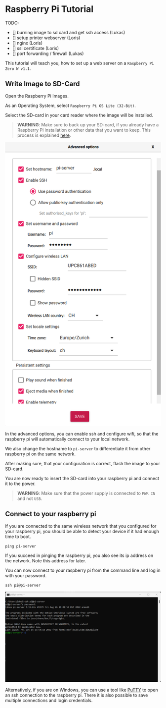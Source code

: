 # Raspberry Pi Tutorial

TODO:
 - [] burning image to sd card and get ssh access (Lukas)
 - [] setup printer webserver (Loris)
 - [] nginx (Loris)
 - [] ssl certificate (Loris)
 - [] port forwarding / firewall (Lukas)


This tutorial will teach you, how to set up a web server on a `Raspberry Pi Zero W v1.1`.

## Write Image to SD-Card

Open the Raspberry Pi Images.

As an Operating System, select `Raspberry Pi OS Lite (32-Bit)`.

Select the SD-card in your card reader where the image will be installed. 

> **WARNING**: Make sure to back up your SD-card, if you already have a Raspberry Pi installation or other data that you want to keep. This process is explained [here](https://raspberryexpert.com/how-to-backup-raspberry-pi/).

![Advanced options](images/advanced_options.png)

In the advanced options, you can enable ssh and configure wifi, so that the raspberry pi will automatically connect to your local network.

We also change the hostname to `pi-server` to differentiate it from other raspberry pi on the same network.

After making sure, that your configuration is correct, flash the image to your SD-card. 

You are now ready to insert the SD-card into your raspberry pi and connect it to the power.

> **WARNING**: Make sure that the power supply is connected to `PWR IN` and not `USB`.

## Connect to your raspberry pi

If you are connected to the same wireless network that you configured for your raspberry pi, you should be able to detect your device if it had enough time to boot.

    ping pi-server

If you succeed in pinging the raspberry pi, you also see its ip address on the network. Note this address for later.

You can now connect to your raspberry pi from the command line and log in with your password.

    ssh pi@pi-server

![](images/ssh_success.png)

Alternatively, if you are on Windows, you can use a tool like [PuTTY](https://www.putty.org/) to open an ssh connection to the raspberry pi. There it is also possible to save multiple connections and login credentials.